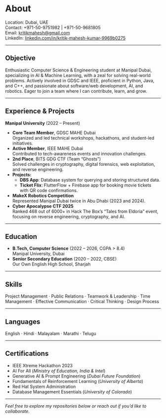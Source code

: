 # About
Location: Dubai, UAE  
Contact: +971-50-9751982 | +971-50-9681805  
Email: [kritikmahesh@gmail.com](mailto:kritikmahesh@gmail.com)  
LinkedIn: [linkedin.com/in/kritik-mahesh-kumar-9969b0275](https://www.linkedin.com/in/kritik-mahesh-kumar-9969b0275)

---

## Objective

Enthusiastic Computer Science & Engineering student at Manipal Dubai, specializing in AI & Machine Learning, with a zeal for solving real-world problems. Actively involved in GDSC and IEEE, proficient in Python, Java, and C++, and passionate about software/web development, AI, and robotics. Eager to join a team where I can contribute, learn, and grow.

---

## Experience & Projects

**Manipal University** (2022 – Present)  
- **Core Team Member**, GDSC MAHE Dubai  
  Organized and led technical workshops, hackathons, and student-led initiatives.  
- **Active Member**, IEEE MAHE Dubai  
  Contributed to tech-awareness events and innovation challenges.  
- **2nd Place**, BITS GDG CTF (Team “Ghosts”)  
  Solved challenges in cryptography, digital forensics, web exploitation, and reverse engineering.  
- **Projects:**  
  - **DBS App**: Database system for querying and storing structured data.  
  - **Ticket Flix**: FlutterFlow + Firebase app for booking movie tickets with QR code confirmations.  
- **MakeX Robotics Competition**  
  Represented Manipal Dubai twice in Abu Dhabi (2023 and 2024).  
- **Cyber Apocalypse CTF 2025**  
  Ranked 468 out of 6000+ in Hack The Box’s “Tales from Eldoria” event, focusing on reverse engineering, cryptography, and AI.

---

## Education

- **B.Tech, Computer Science** (2022 – 2026, CGPA > 8.4)  
  Manipal University, Dubai  
- **Senior Secondary Education** (2020 – 2022, CBSE)  
  Our Own English High School, Sharjah

---

## Skills

Project Management · Public Relations · Teamwork & Leadership · Time Management · Effective Communication · Critical Thinking · Design Process

---

## Languages

English · Hindi · Malayalam · Marathi · Telugu

---

## Certifications

- IEEE Xtreme Hackathon 2023  
- AI For All (_Ministry of Education, India & Intel_)  
- Generative AI & Prompt Engineering (_Dubai Future Foundation_)  
- Fundamentals of Reinforcement Learning (_University of Alberta_)  
- Red Hat System Administration  
- Database Management Essentials (_University of Colorado_)

---

_Feel free to explore my repositories below or reach out if you’d like to collaborate._
